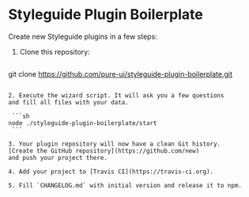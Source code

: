 # Styleguide Plugin Boilerplate

Сreate new Styleguide plugins in a few steps:

1. Clone this repository:

   ```sh
  git clone https://github.com/pure-ui/styleguide-plugin-boilerplate.git
   ```

2. Execute the wizard script. It will ask you a few questions
   and fill all files with your data.

    ```sh
   node ./styleguide-plugin-boilerplate/start
    ```

3. Your plugin repository will now have a clean Git history.
   [Create the GitHub repository](https://github.com/new)
   and push your project there.

4. Add your project to [Travis CI](https://travis-ci.org).

5. Fill `CHANGELOG.md` with initial version and release it to npm.
